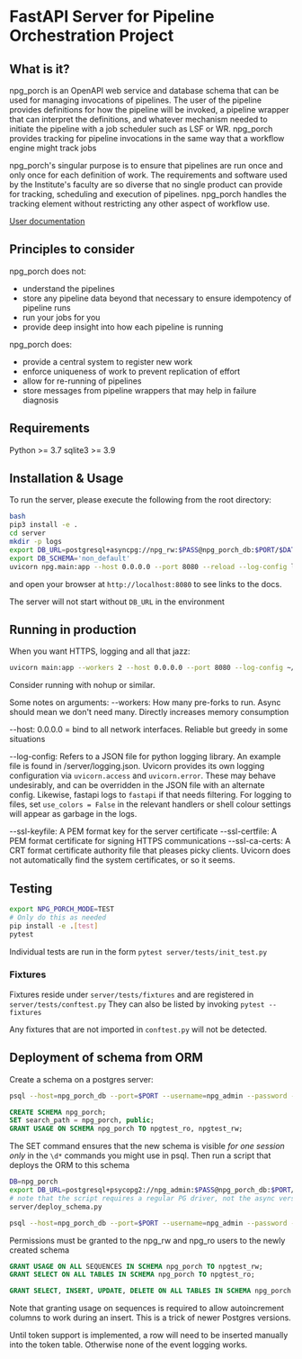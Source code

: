 # FastAPI Server for Pipeline Orchestration Project

## What is it?

npg_porch is an OpenAPI web service and database schema that can be used for managing invocations of pipelines. The user of the pipeline provides definitions for how the pipeline will be invoked, a pipeline wrapper that can interpret the definitions, and whatever mechanism needed to initiate the pipeline with a job scheduler such as LSF or WR. npg_porch provides tracking for pipeline invocations in the same way that a workflow engine might track jobs

npg_porch's singular purpose is to ensure that pipelines are run once and only once for each definition of work. The requirements and software used by the Institute's faculty are so diverse that no single product can provide for tracking, scheduling and execution of pipelines. npg_porch handles the tracking element without restricting any other aspect of workflow use.

[User documentation](./docs/user_guide.md)

## Principles to consider

npg_porch does not:

- understand the pipelines
- store any pipeline data beyond that necessary to ensure idempotency of pipeline runs
- run your jobs for you
- provide deep insight into how each pipeline is running

npg_porch does:

- provide a central system to register new work
- enforce uniqueness of work to prevent replication of effort
- allow for re-running of pipelines
- store messages from pipeline wrappers that may help in failure diagnosis

## Requirements

Python >= 3.7
sqlite3 >= 3.9

## Installation & Usage

To run the server, please execute the following from the root directory:

```bash
bash
pip3 install -e .
cd server
mkdir -p logs
export DB_URL=postgresql+asyncpg://npg_rw:$PASS@npg_porch_db:$PORT/$DATABASE
export DB_SCHEMA='non_default'
uvicorn npg.main:app --host 0.0.0.0 --port 8080 --reload --log-config logging.json
```

and open your browser at `http://localhost:8080` to see links to the docs.

The server will not start without `DB_URL` in the environment

## Running in production

When you want HTTPS, logging and all that jazz:

```bash
uvicorn main:app --workers 2 --host 0.0.0.0 --port 8080 --log-config ~/logging.json --ssl-keyfile ~/.ssh/key.pem --ssl-certfile ~/.ssh/cert.pem --ssl-ca-certs /usr/local/share/ca-certificates/institute_ca.crt
```

Consider running with nohup or similar.

Some notes on arguments:
--workers: How many pre-forks to run. Async should mean we don't need many. Directly increases memory consumption

--host: 0.0.0.0 = bind to all network interfaces. Reliable but greedy in some situations

--log-config: Refers to a JSON file for python logging library. An example file is found in /server/logging.json. Uvicorn provides its own logging configuration via `uvicorn.access` and `uvicorn.error`. These may behave undesirably, and can be overridden in the JSON file with an alternate config. Likewise, fastapi logs to `fastapi` if that needs filtering. For logging to files, set `use_colors = False` in the relevant handlers or shell colour settings will appear as garbage in the logs.

--ssl-keyfile: A PEM format key for the server certificate
--ssl-certfile: A PEM format certificate for signing HTTPS communications
--ssl-ca-certs: A CRT format certificate authority file that pleases picky clients. Uvicorn does not automatically find the system certificates, or so it seems.

## Testing

```bash
export NPG_PORCH_MODE=TEST
# Only do this as needed
pip install -e .[test]
pytest
```

Individual tests are run in the form `pytest server/tests/init_test.py`

### Fixtures

Fixtures reside under `server/tests/fixtures` and are registered in `server/tests/conftest.py`
They can also be listed by invoking `pytest --fixtures`

Any fixtures that are not imported in `conftest.py` will not be detected.

## Deployment of schema from ORM

Create a schema on a postgres server:

```bash
psql --host=npg_porch_db --port=$PORT --username=npg_admin --password -d postgres
```

```sql
CREATE SCHEMA npg_porch;
SET search_path = npg_porch, public;
GRANT USAGE ON SCHEMA npg_porch TO npgtest_ro, npgtest_rw;
```

The SET command ensures that the new schema is visible _for one session only_ in the `\d*` commands you might use in psql. Then run a script that deploys the ORM to this schema

```bash
DB=npg_porch
export DB_URL=postgresql+psycopg2://npg_admin:$PASS@npg_porch_db:$PORT/$DB
# note that the script requires a regular PG driver, not the async version showed above
server/deploy_schema.py

psql --host=npg_porch_db --port=$PORT --username=npg_admin --password -d $DB
```

Permissions must be granted to the npg_rw and npg_ro users to the newly created schema

```sql
GRANT USAGE ON ALL SEQUENCES IN SCHEMA npg_porch TO npgtest_rw;
GRANT SELECT ON ALL TABLES IN SCHEMA npg_porch TO npgtest_ro;

GRANT SELECT, INSERT, UPDATE, DELETE ON ALL TABLES IN SCHEMA npg_porch TO npgtest_rw;
```

Note that granting usage on sequences is required to allow autoincrement columns to work during an insert. This is a trick of newer Postgres versions.

Until token support is implemented, a row will need to be inserted manually into the token table. Otherwise none of the event logging works.
